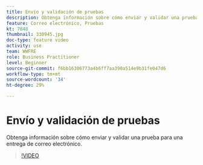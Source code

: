 ```yaml
---
title: Envío y validación de pruebas
description: Obtenga información sobre cómo enviar y validar una prueba para una entrega de correo electrónico.
feature: Correo electrónico, Pruebas
kt: 7848
thumbnail: 330945.jpg
doc-type: feature video
activity: use
team: WWFRE
role: Business Practitioner
level: Beginner
source-git-commit: f6bb16306773a4b6ff7aa390a514e9b31fe047d6
workflow-type: tm+mt
source-wordcount: '34'
ht-degree: 29%

---
```


# Envío y validación de pruebas

Obtenga información sobre cómo enviar y validar una prueba para una entrega de correo electrónico.

>[!VIDEO](https://video.tv.adobe.com/v/330945)
